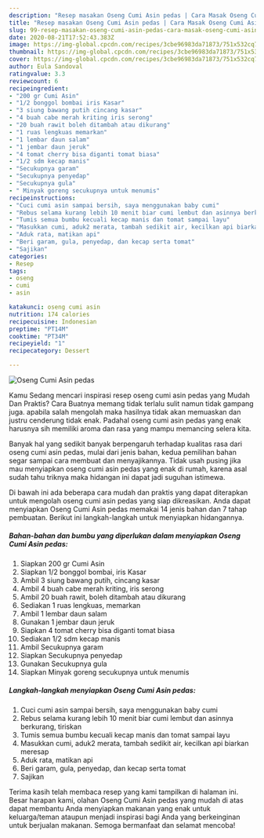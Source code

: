 ```yaml
---
description: "Resep masakan Oseng Cumi Asin pedas | Cara Masak Oseng Cumi Asin pedas Yang Mudah Dan Praktis"
title: "Resep masakan Oseng Cumi Asin pedas | Cara Masak Oseng Cumi Asin pedas Yang Mudah Dan Praktis"
slug: 99-resep-masakan-oseng-cumi-asin-pedas-cara-masak-oseng-cumi-asin-pedas-yang-mudah-dan-praktis
date: 2020-08-21T17:52:43.383Z
image: https://img-global.cpcdn.com/recipes/3cbe96983da71873/751x532cq70/oseng-cumi-asin-pedas-foto-resep-utama.jpg
thumbnail: https://img-global.cpcdn.com/recipes/3cbe96983da71873/751x532cq70/oseng-cumi-asin-pedas-foto-resep-utama.jpg
cover: https://img-global.cpcdn.com/recipes/3cbe96983da71873/751x532cq70/oseng-cumi-asin-pedas-foto-resep-utama.jpg
author: Eula Sandoval
ratingvalue: 3.3
reviewcount: 6
recipeingredient:
- "200 gr Cumi Asin"
- "1/2 bonggol bombai iris Kasar"
- "3 siung bawang putih cincang kasar"
- "4 buah cabe merah kriting iris serong"
- "20 buah rawit boleh ditambah atau dikurang"
- "1 ruas lengkuas memarkan"
- "1 lembar daun salam"
- "1 jembar daun jeruk"
- "4 tomat cherry bisa diganti tomat biasa"
- "1/2 sdm kecap manis"
- "Secukupnya garam"
- "Secukupnya penyedap"
- "Secukupnya gula"
- " Minyak goreng secukupnya untuk menumis"
recipeinstructions:
- "Cuci cumi asin sampai bersih, saya menggunakan baby cumi"
- "Rebus selama kurang lebih 10 menit biar cumi lembut dan asinnya berkurang, tiriskan"
- "Tumis semua bumbu kecuali kecap manis dan tomat sampai layu"
- "Masukkan cumi, aduk2 merata, tambah sedikit air, kecilkan api biarkan meresap"
- "Aduk rata, matikan api"
- "Beri garam, gula, penyedap, dan kecap serta tomat"
- "Sajikan"
categories:
- Resep
tags:
- oseng
- cumi
- asin

katakunci: oseng cumi asin 
nutrition: 174 calories
recipecuisine: Indonesian
preptime: "PT14M"
cooktime: "PT34M"
recipeyield: "1"
recipecategory: Dessert

---
```



![Oseng Cumi Asin pedas](https://img-global.cpcdn.com/recipes/3cbe96983da71873/751x532cq70/oseng-cumi-asin-pedas-foto-resep-utama.jpg)

Kamu Sedang mencari inspirasi resep oseng cumi asin pedas yang Mudah Dan Praktis? Cara Buatnya memang tidak terlalu sulit namun tidak gampang juga. apabila salah mengolah maka hasilnya tidak akan memuaskan dan justru cenderung tidak enak. Padahal oseng cumi asin pedas yang enak harusnya sih memiliki aroma dan rasa yang mampu memancing selera kita.



Banyak hal yang sedikit banyak berpengaruh terhadap kualitas rasa dari oseng cumi asin pedas, mulai dari jenis bahan, kedua pemilihan bahan segar sampai cara membuat dan menyajikannya. Tidak usah pusing jika mau menyiapkan oseng cumi asin pedas yang enak di rumah, karena asal sudah tahu triknya maka hidangan ini dapat jadi suguhan istimewa.


Di bawah ini ada beberapa cara mudah dan praktis yang dapat diterapkan untuk mengolah oseng cumi asin pedas yang siap dikreasikan. Anda dapat menyiapkan Oseng Cumi Asin pedas memakai 14 jenis bahan dan 7 tahap pembuatan. Berikut ini langkah-langkah untuk menyiapkan hidangannya.

<!--inarticleads1-->

##### Bahan-bahan dan bumbu yang diperlukan dalam menyiapkan Oseng Cumi Asin pedas:

1. Siapkan 200 gr Cumi Asin
1. Siapkan 1/2 bonggol bombai, iris Kasar
1. Ambil 3 siung bawang putih, cincang kasar
1. Ambil 4 buah cabe merah kriting, iris serong
1. Ambil 20 buah rawit, boleh ditambah atau dikurang
1. Sediakan 1 ruas lengkuas, memarkan
1. Ambil 1 lembar daun salam
1. Gunakan 1 jembar daun jeruk
1. Siapkan 4 tomat cherry bisa diganti tomat biasa
1. Sediakan 1/2 sdm kecap manis
1. Ambil Secukupnya garam
1. Siapkan Secukupnya penyedap
1. Gunakan Secukupnya gula
1. Siapkan  Minyak goreng secukupnya untuk menumis




<!--inarticleads2-->

##### Langkah-langkah menyiapkan Oseng Cumi Asin pedas:

1. Cuci cumi asin sampai bersih, saya menggunakan baby cumi
1. Rebus selama kurang lebih 10 menit biar cumi lembut dan asinnya berkurang, tiriskan
1. Tumis semua bumbu kecuali kecap manis dan tomat sampai layu
1. Masukkan cumi, aduk2 merata, tambah sedikit air, kecilkan api biarkan meresap
1. Aduk rata, matikan api
1. Beri garam, gula, penyedap, dan kecap serta tomat
1. Sajikan




Terima kasih telah membaca resep yang kami tampilkan di halaman ini. Besar harapan kami, olahan Oseng Cumi Asin pedas yang mudah di atas dapat membantu Anda menyiapkan makanan yang enak untuk keluarga/teman ataupun menjadi inspirasi bagi Anda yang berkeinginan untuk berjualan makanan. Semoga bermanfaat dan selamat mencoba!
